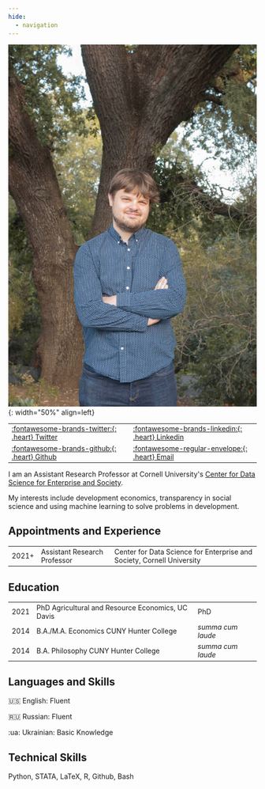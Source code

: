```yaml
---
hide:
  - navigation
---
```


![UC Davis](assets/images/jmp.jpeg){: width="50%" align=left}

|                                                            |                                                                |
|------------------------------------------------------------|----------------------------------------------------------------|
| [:fontawesome-brands-twitter:{: .heart} Twitter](https://twitter.com/econaleks)  | [:fontawesome-brands-linkedin:{: .heart} Linkedin](https://www.linkedin.com/in/aleksandr-michuda-3a839b149/)|
| [:fontawesome-brands-github:{: .heart} Github](https://github.com/amichuda) | [:fontawesome-regular-envelope:{: .heart} Email](mailto:amichuda@ucdavis.edu) |

I am an Assistant Research Professor at Cornell University's [Center for Data Science for Enterprise and Society](https://datasciencecenter.cornell.edu/).

My interests include development economics, transparency in social science and using machine learning to solve problems in development.

## Appointments and Experience

|    |                                           |         |
|----|-------------------------------------------|---------|
|2021+| Assistant Research Professor|Center for Data Science for Enterprise and Society, Cornell University |

## Education

|    |                                           |         |
|----|-------------------------------------------|---------|
|2021| PhD Agricultural and Resource Economics, UC Davis|PhD |
|2014| B.A./M.A. Economics CUNY Hunter College| *summa cum laude*|
|2014| B.A. Philosophy CUNY Hunter College    | *summa cum laude*|


## Languages and Skills

:us: English: Fluent

:ru: Russian: Fluent

:ua: Ukrainian: Basic Knowledge

## Technical Skills

Python, STATA, LaTeX, R, Github, Bash


